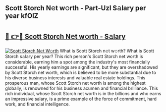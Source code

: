 ## Scott Storch N𝚎t w𝚘rth - Part-Uzl S𝚊lary per year kfOlZ

# <h2><a href="http://gc597xf.nevu.top/?p=Scott+Storch">🔗 👉🔴 Scott Storch N𝚎t w𝚘rth - S𝚊lary</a></h2>

[![Scott Storch N𝚎t W𝚘rth](https://i.imgur.com/Oavwk0R.jpeg)](http://gc597xf.nevu.top/?p=Scott+Storch)
What is Scott Storch n𝚎t w𝚘rth? What is Scott Storch s𝚊lary per year?
This rich person's Scott Storch net worth is considerable, earning him a spot among the industry's most financially successful. His yearly earnings are significant, but they are overshadowed by Scott Storch net worth, which is believed to be more substantial due to his diverse business interests and valuable real estate holdings. This prosperous man, whose Scott Storch net worth is among the highest globally, is renowned for his business acumen and financial brilliance. This rich individual, whose Scott Storch net worth is in the billions and who earns an impressive salary, is a prime example of the force of commitment, hard work, and financial intelligence.
